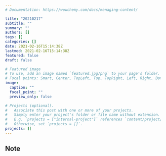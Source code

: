 ```yaml
---
# Documentation: https://wowchemy.com/docs/managing-content/

title: "20210217"
subtitle: ""
summary: ""
authors: []
tags: []
categories: []
date: 2021-02-16T15:14:38Z
lastmod: 2021-02-16T15:14:38Z
featured: false
draft: false

# Featured image
# To use, add an image named `featured.jpg/png` to your page's folder.
# Focal points: Smart, Center, TopLeft, Top, TopRight, Left, Right, BottomLeft, Bottom, BottomRight.
image:
  caption: ""
  focal_point: ""
  preview_only: false

# Projects (optional).
#   Associate this post with one or more of your projects.
#   Simply enter your project's folder or file name without extension.
#   E.g. `projects = ["internal-project"]` references `content/project/deep-learning/index.md`.
#   Otherwise, set `projects = []`.
projects: []
---
```


## Note

